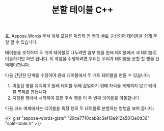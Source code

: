 ﻿---
title: 분할 테이블 C++
second_title: Aspose.Words 에 대한 C++
articleTitle: 분할 테이블
linktitle: 분할 테이블
description: "분할 테이블 C++. 하나의 테이블을 두 개의 개별 테이블로 분할하는 방법 C++."
type: docs
weight: 100
url: /ko/cpp/split-table/
---

표, Aspose.Words 문서 개체 모델은 독립적 인 행과 셀로 구성되어 테이블을 쉽게 분할 할 수 있습니다.

테이블을 조작하여 두 개의 테이블로 나누려면 일부 행을 원래 테이블에서 새 테이블로 이동하기만 하면 됩니다. 이 작업을 수행하려면,우리는 우리가 테이블을 분할 할 행을 선택해야합니다.

다음 간단한 단계를 수행하여 원래 테이블에서 두 개의 테이블을 만들 수 있습니다:

1. 이동된 행을 유지하고 원래 테이블 뒤에 삽입하기 위해 자식을 복제하지 않고 테이블 복제를 만듭니다
2. 지정된 행에서 시작하여 모든 후속 행을 이 두 번째 테이블로 이동합니다

다음 코드 예제에서는 테이블을 특정 행의 두 테이블로 분할하는 방법을 보여 줍니다:

{{< gist "aspose-words-gists" "29ce7710cab8c3ef18e912a5813e0d36" "split-table.h" >}}
